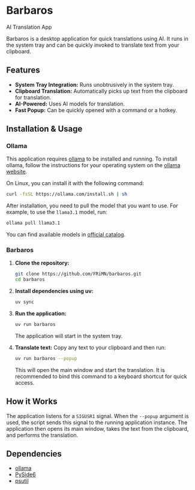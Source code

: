 # Barbaros

AI Translation App

Barbaros is a desktop application for quick translations using AI. It runs in the system tray and can be quickly invoked to translate text from your clipboard.

## Features

- **System Tray Integration:** Runs unobtrusively in the system tray.
- **Clipboard Translation:** Automatically picks up text from the clipboard for translation.
- **AI-Powered:** Uses AI models for translation.
- **Fast Popup:** Can be quickly opened with a command or a hotkey.

## Installation & Usage

### Ollama

This application requires [ollama](https://ollama.ai/) to be installed and running. To install ollama, follow the instructions for your operating system on the [ollama website](https://ollama.ai/).

On Linux, you can install it with the following command:
```bash
curl -fsSL https://ollama.com/install.sh | sh
```

After installation, you need to pull the model that you want to use. For example, to use the `llama3.1` model, run:
```bash
ollama pull llama3.1
```

You can find available models in [official catalog](https://ollama.com/search).

### Barbaros

1.  **Clone the repository:**
    ```bash
    git clone https://github.com/FRiMN/barbaros.git
    cd barbaros
    ```

2.  **Install dependencies using uv:**
    ```bash
    uv sync
    ```

3.  **Run the application:**
    ```bash
    uv run barbaros
    ```
    The application will start in the system tray.

4.  **Translate text:**
    Copy any text to your clipboard and then run:
    ```bash
    uv run barbaros --popup
    ```
    This will open the main window and start the translation. It is recommended to bind this command to a keyboard shortcut for quick access.

## How it Works

The application listens for a `SIGUSR1` signal. When the `--popup` argument is used, the script sends this signal to the running application instance. The application then opens its main window, takes the text from the clipboard, and performs the translation.

## Dependencies

- [ollama](https://ollama.ai/)
- [PySide6](https://www.qt.io/qt-for-python)
- [psutil](https://github.com/giampaolo/psutil)
